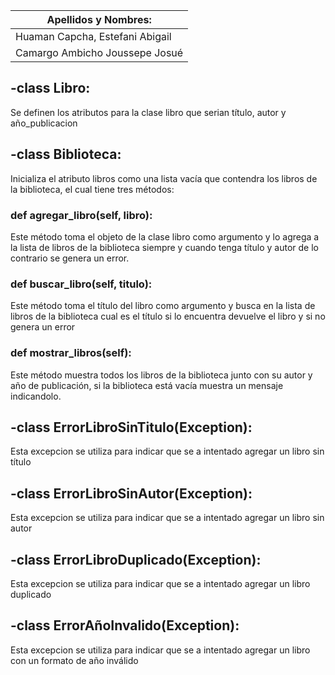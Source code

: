 | Apellidos y Nombres:            |  
|---------------------------------|
| Huaman Capcha, Estefani Abigail | 
| Camargo Ambicho Joussepe Josué  |


##  -class Libro:
Se definen los atributos para la clase libro que serian título, autor y año_publicacion
## -class Biblioteca:
Inicializa el atributo libros como una lista vacía que contendra los libros de la biblioteca, el cual tiene tres métodos:
### def agregar_libro(self, libro):
Este método toma el objeto de la clase libro como argumento y lo agrega a la lista de libros de la biblioteca siempre y cuando tenga título y autor de lo contrario se genera un error.
### def buscar_libro(self, titulo):
Este método toma el título del libro como argumento y busca en la lista de libros de la biblioteca cual es el título si lo encuentra devuelve el libro y si no genera un error
### def mostrar_libros(self):
Este método muestra todos los libros de la biblioteca junto con su autor y año de publicación, si la biblioteca está vacía muestra un mensaje indicandolo.
## -class ErrorLibroSinTitulo(Exception):
Esta excepcion se utiliza para indicar que se a intentado agregar un libro sin título
## -class ErrorLibroSinAutor(Exception):
Esta excepcion se utiliza para indicar que se a intentado agregar un libro sin autor
## -class ErrorLibroDuplicado(Exception):
Esta excepcion se utiliza para indicar que se a intentado agregar un libro duplicado
## -class ErrorAñoInvalido(Exception):
Esta excepcion se utiliza para indicar que se a intentado agregar un libro con un formato de año inválido
